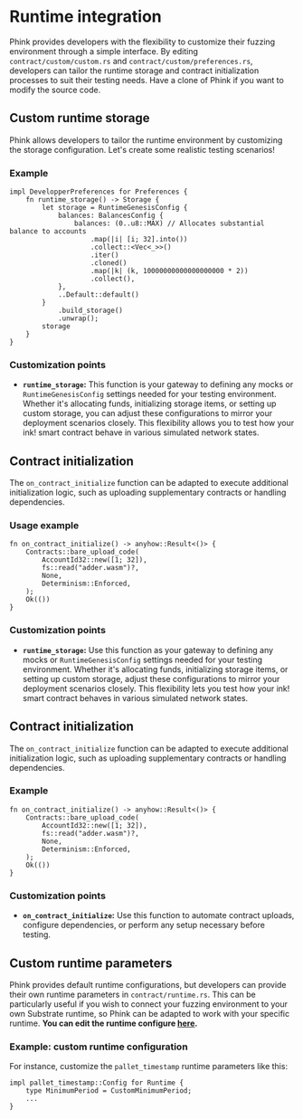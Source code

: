 # Runtime integration

Phink provides developers with the flexibility to customize their fuzzing environment through a simple interface. By
editing `contract/custom/custom.rs` and `contract/custom/preferences.rs`, developers can tailor the runtime storage and
contract initialization
processes to suit their testing needs. Have a clone of Phink if you want to modify the source code.

## Custom runtime storage

Phink allows developers to tailor the runtime environment by customizing the storage configuration. Let's
create some realistic testing scenarios!

### Example

```rust,ignore
impl DevelopperPreferences for Preferences {
    fn runtime_storage() -> Storage {
        let storage = RuntimeGenesisConfig {
            balances: BalancesConfig {
                balances: (0..u8::MAX) // Allocates substantial balance to accounts
                    .map(|i| [i; 32].into())
                    .collect::<Vec<_>>()
                    .iter()
                    .cloned()
                    .map(|k| (k, 10000000000000000000 * 2))
                    .collect(),
            },
            ..Default::default()
        }
            .build_storage()
            .unwrap();
        storage
    }
}
```

### Customization points

- **`runtime_storage`:** This function is your gateway to defining any mocks or `RuntimeGenesisConfig` settings needed
  for your testing environment. Whether it's allocating funds, initializing storage items, or setting up custom
  storage, you can adjust these configurations to mirror your deployment scenarios closely. This flexibility allows
  you to test how your ink! smart contract behave in various simulated network states.

## Contract initialization

The `on_contract_initialize` function can be adapted to execute additional initialization logic, such as uploading
supplementary contracts or handling dependencies.

### Usage example

```rust,ignore
fn on_contract_initialize() -> anyhow::Result<()> {
    Contracts::bare_upload_code(
        AccountId32::new([1; 32]),
        fs::read("adder.wasm")?,
        None,
        Determinism::Enforced,
    );
    Ok(())
}
```

### Customization points

- **`runtime_storage`:** Use this function as your gateway to defining any mocks or `RuntimeGenesisConfig` settings
  needed
  for your testing environment. Whether it's allocating funds, initializing storage items, or setting up custom
  storage, adjust these configurations to mirror your deployment scenarios closely. This flexibility lets
  you test how your ink! smart contract behaves in various simulated network states.

## Contract initialization

The `on_contract_initialize` function can be adapted to execute additional initialization logic, such as uploading
supplementary contracts or handling dependencies.

### Example

```rust,ignore
fn on_contract_initialize() -> anyhow::Result<()> {
    Contracts::bare_upload_code(
        AccountId32::new([1; 32]),
        fs::read("adder.wasm")?,
        None,
        Determinism::Enforced,
    );
    Ok(())
}
```

### Customization points

- **`on_contract_initialize`:** Use this function to automate contract uploads, configure dependencies, or perform any
  setup necessary before testing.

## Custom runtime parameters

Phink provides default runtime configurations, but developers can provide their own runtime parameters in
`contract/runtime.rs`. This can be particularly useful if you wish to connect your fuzzing environment to your own
Substrate runtime, so Phink can be adapted to work with your specific runtime.
**You can edit the runtime configure [here](https://github.com/srlabs/phink/blob/main/src/contract/runtime.rs).**

### Example: custom runtime configuration

For instance, customize the `pallet_timestamp` runtime parameters like this:

```rust,ignore
impl pallet_timestamp::Config for Runtime {
    type MinimumPeriod = CustomMinimumPeriod;
    ...
}
```